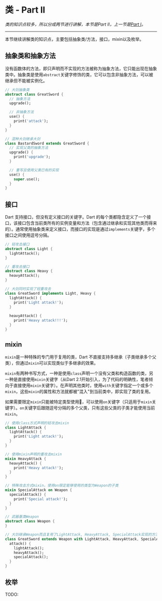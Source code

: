 # 类 - Part II

_类的知识点较多，所以分成两节进行讲解，本节是Part II，上一节是_[_Part I_](/language/class_i.md)_。_

---

本节继续讲解类的知识点，主要包括抽象类/方法，接口，mixin以及枚举。

## 抽象类和抽象方法

没有函数体的方法，即只声明而不实现的方法被称为抽象方法，它只能出现在抽象类中。抽象类是使用`abstract`关键字修饰的类，它可以包含非抽象方法，可以被继承但不能被实例化。

```dart
// 大剑抽象类
abstract class GreatSword {
  // 抽象方法
  upgrade();

  // 非抽象方法
  use() {
    print('attack');
  }
}

// 混种大剑继承大剑
class BastardSword extends GreatSword {
  // 实现父类的抽象方法 
  upgrade() {
    print('upgrade');
  }

  // 重写且使用父类已有的实现
  use() {
    super.use();
  }
}
```

## 接口

Dart 支持接口，但没有定义接口的关键字。Dart 的每个类都隐含定义了一个接口，该接口包含当前类所有的实例变量和方法（包含通过继承和实现其他类而得来的）。通常使用抽象类来定义接口，而接口的实现是通过`implements`关键字，多个接口之间使用逗号分隔。

```dart
// 轻攻击接口
abstract class Light {
  lightAttack();
}

// 重攻击接口
abstract class Heavy {
  heavyAttack();
}

// 大剑同时实现了轻重攻击
class GreatSword implements Light, Heavy {
  lightAttack() {
    print('Light attack!');
  }
  
  heavyAttack() {
    print('Heavy attack!!!');
  }
}
```

## mixin

`mixin`是一种特殊的专门用于复用的类，Dart 不直接支持多继承（子类继承多个父类），但通过`mixin`可以实现类似于多继承的效果。

`mixin`有两种书写方式，一种是使用`class`声明一个没有父类和构造函数的类，另一种是直接使用`mixin`关键字（从Dart 2.1开始引入，为了代码的明确性，笔者倾向于直接使用`mixin`关键字）。在声明其他类时，使用`with`关键字指定一个或多个`mixin`，这些`mixin`的属性和方法就都被"混入"到当前类中，即实现了类的复用。

如果需要限定`mixin`只能被特定类型使用，可以使用`on`关键字（只适用于`mixin`关键字）。`on`关键字后跟随逗号分隔的多个父类，只有这些父类的子类才能使用当前`mixin`。

```dart
// 使用class方式声明的轻攻击mixin
class LightAttack {
  lightAttack() {
    print('Light attack!');
  }
}

// 使用mixin声明的重攻击mixin
mixin HeavyAttack {
  heavyAttack() {
    print('Heavy attack!');
  }
}

// 特殊攻击方式mixin，使用on限定能够使用的类型为Weapon的子类
mixin SpecialAttack on Weapon {
  specialAttack() {
    print('Special attack!');
  }
}

// 武器基类Weapon
abstract class Weapon {
}

// 大剑继承Weapon而且复用了LightAttack, HeavyAttack, SpecialAttack实现的方法
class GreatSword extends Weapon with LightAttack, HeavyAttack, SpecialAttack {
  attack() {
    lightAttack();
    heavyAttack();
    specialAttack();
  }
}
```

## 枚举
TODO:
